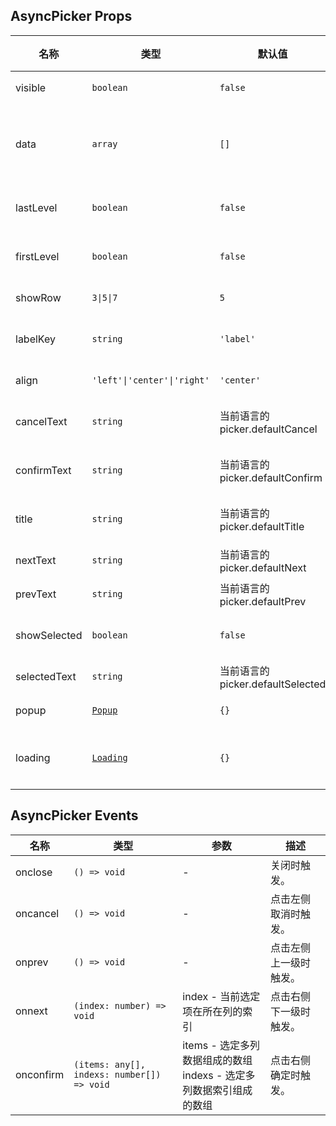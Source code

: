 ## AsyncPicker Props

| 名称         | 类型                                                            | 默认值                            | 必传 | 说明                         |
| ------------ | --------------------------------------------------------------- | --------------------------------- | ---- | ---------------------------- |
| visible      | `boolean`                                                       | `false`                           | N    | 是否显示。                   |
| data         | `array`                                                         | `[]`                              | Y    | 列数据，具体使用请参考示例。 |
| lastLevel    | `boolean`                                                       | `false`                           | N    | 是否是最后一级。             |
| firstLevel   | `boolean`                                                       | `false`                           | N    | 是否是第一级。               |
| showRow      | `3\|5\|7`                                                       | `5`                               | N    | 列显示行数。                 |
| labelKey     | `string`                                                        | `'label'`                         | N    | 自定义 label 的 key。        |
| align        | `'left'\|'center'\|'right'`                                     | `'center'`                        | N    | 对齐方式。                   |
| cancelText   | `string`                                                        | 当前语言的 picker.defaultCancel   | N    | 取消选项文本。               |
| confirmText  | `string`                                                        | 当前语言的 picker.defaultConfirm  | N    | 确定选项文本。               |
| title        | `string`                                                        | 当前语言的 picker.defaultTitle    | N    | 中间标题文本。               |
| nextText     | `string`                                                        | 当前语言的 picker.defaultNext     | N    | 下一级文本。                 |
| prevText     | `string`                                                        | 当前语言的 picker.defaultPrev     | N    | 上一级文本。                 |
| showSelected | `boolean`                                                       | `false`                           | N    | 是否显示已选项。             |
| selectedText | `string`                                                        | 当前语言的 picker.defaultSelected | N    | 已选文本。                   |
| popup        | [`Popup`](https://stdf.design/#/components?nav=popup&tab=1)     | `{}`                              | N    | 弹出层参数。                 |
| loading      | [`Loading`](https://stdf.design/#/components?nav=loading&tab=1) | `{}`                              | N    | 加载数据时 Loading 参数。    |

## AsyncPicker Events

| 名称      | 类型                                       | 参数                                                                    | 描述                   |
| --------- | ------------------------------------------ | ----------------------------------------------------------------------- | ---------------------- |
| onclose   | `() => void`                               | -                                                                       | 关闭时触发。           |
| oncancel  | `() => void`                               | -                                                                       | 点击左侧取消时触发。   |
| onprev    | `() => void`                               | -                                                                       | 点击左侧上一级时触发。 |
| onnext    | `(index: number) => void`                  | index - 当前选定项在所在列的索引                                        | 点击右侧下一级时触发。 |
| onconfirm | `(items: any[], indexs: number[]) => void` | items - 选定多列数据组成的数组<br />indexs - 选定多列数据索引组成的数组 | 点击右侧确定时触发。   |
